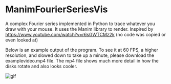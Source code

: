 # ManimFourierSeriesVis
A complex Fourier series implemented in Python to trace whatever you draw with your mouse. It uses the Manim library to render. Inspired by https://www.youtube.com/watch?v=r6sGWTCMz2k (no code was copied or even looked at)

Below is an example output of the program. To see it at 60 FPS, a higher resolution, and slowed down to take up a minute, please download the examplevideo.mp4 file. The mp4 file shows much more detail in how the disks rotate and also looks cooler.

![gif](examplegif.gif)
